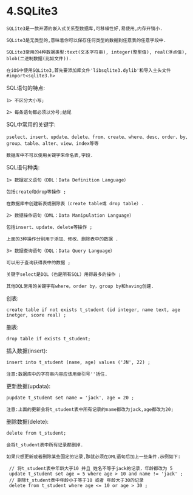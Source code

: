 # 4.SQLite3

```objc
SQLite3是一款开源的嵌入式关系型数据库,可移植性好,易使用,内存开销小.

SQLite3是无类型的,意味着你可以保存任何类型的数据到任意表的任意字段中.

SQLite3常用的4种数据类型:text(文本字符串), integer(整型值), real(浮点值),  blob(二进制数据(比如文件)).

在iOS中使用SQLite3,首先要添加库文件'libsqlite3.dylib'和导入主头文件#import<sqlite3.h>
```

SQL语句的特点:

    1> 不区分大小写;

    2> 每条语句都必须以分号;结尾
    
SQL中常用的关键字:

    pselect、insert、update、delete、from、create、where、desc、order、by、group、table、alter、view、index等等

    数据库中不可以使用关键字来命名表,字段.
SQL语句种类:

    1> 数据定义语句（DDL：Data Definition Language） 

    包括create和drop等操作 ;

    在数据库中创建新表或删除表（create table或 drop table）.

    2> 数据操作语句（DML：Data Manipulation Language） 

    包括insert、update、delete等操作 ;

    上面的3种操作分别用于添加、修改、删除表中的数据 .

    3> 数据查询语句（DQL：Data Query Language）

    可以用于查询获得表中的数据 ;

    关键字select是DQL（也是所有SQL）用得最多的操作 ;

    其他DQL常用的关键字有where，order by，group by和having创建.

创表: 

    create table if not exists t_student (id integer, name text, age inetger, score real) ;

删表:

    drop table if exists t_student;

插入数据(insert):

    insert into t_student (name, age) values ('JN', 22) ;

    注意:数据库中的字符串内容应该用单引号''括住.

更新数据(updata):

    pupdate t_student set name = 'jack', age = 20 ;     

    注意:上面的更新会将t_student表中所有记录的name都改为jack,age都改为20;

删除数据(delete):

    delete from t_student;

    会将t_student表中所有记录都删掉.

    如果只想更新或者删除某些固定的记录,那就必须在DML语句后加上一些条件.示例如下:
```objc
 // 将t_student表中年龄大于10 并且 姓名不等于jack的记录，年龄都改为 5 
 update t_student set age = 5 where age > 10 and name != 'jack' ; 
 // 删除t_student表中年龄小于等于10 或者 年龄大于30的记录 
 delete from t_student where age <= 10 or age > 30 ;
 ```